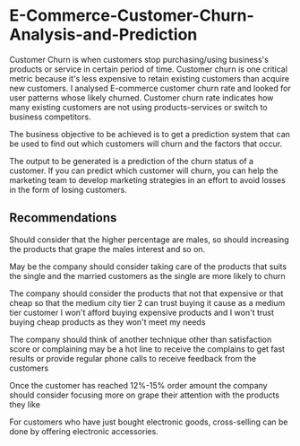 # E-Commerce-Customer-Churn-Analysis-and-Prediction

Customer Churn is when customers stop purchasing/using business's products or service in certain period of time. Customer churn is one critical metric because it's less expensive to retain existing customers than acquire new customers. I analysed E-commerce customer churn rate and looked for user patterns whose likely churned. Customer churn rate indicates how many existing customers are not using products-services or switch to business competitors.



The business objective to be achieved is to get a prediction system that can be used to find out which customers will churn and the factors that occur.



The output to be generated is a prediction of the churn status of a customer. If you can predict which customer will churn, you can help the marketing team to develop marketing strategies in an effort to avoid losses in the form of losing customers.



 ## Recommendations

Should consider that the higher percentage are males, so should increasing the products that grape the males interest and so on.



May be the company should consider taking care of the products that suits the single and the married customers as the single are more likely to churn



The company should consider the products that not that expensive or that cheap so that the medium city tier 2 can trust buying it cause as a medium tier customer I won't afford buying expensive products and I won't trust buying cheap products as they won't meet my needs



The company should think of another technique other than satisfaction score or complaining may be a hot line to receive the complains to get fast results or provide regular phone calls to receive feedback from the customers



Once the customer has reached 12%-15% order amount the company should consider focusing more on grape their attention with the products they like



For customers who have just bought electronic goods, cross-selling can be done by offering electronic accessories.
